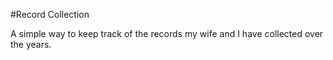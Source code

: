 #Record Collection

A simple way to keep track of the records my wife and I have collected over the years.
